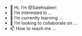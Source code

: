 - 👋 Hi, I’m @Salehsaberi
- 👀 I’m interested in ...
- 🌱 I’m currently learning ...
- 💞️ I’m looking to collaborate on ...
- 📫 How to reach me ...

<!---
Salehsaberi/Salehsaberi is a ✨ special ✨ repository because its `README.md` (this file) appears on your GitHub profile.
You can click the Preview link to take a look at your changes.
--->
